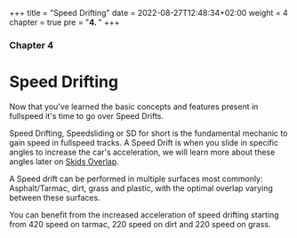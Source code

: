 +++
title = "Speed Drifting"
date = 2022-08-27T12:48:34+02:00
weight = 4
chapter = true
pre = "<b>4. </b>"
+++

### Chapter 4

# Speed Drifting

Now that you've learned the basic concepts and features present in fullspeed it's time to go over Speed Drifts.

Speed Drifting, Speedsliding or SD for short is the fundamental mechanic to gain speed in fullspeed tracks. A Speed Drift is when you slide in specific angles to increase the car's acceleration, we will learn more about these angles later on [Skids Overlap](https://fsfam.club/resources/speed-drifting/skids-overlap/).

A Speed drift can be performed in multiple surfaces most commonly: Asphalt/Tarmac, dirt, grass and plastic, with the optimal overlap varying between these surfaces.

You can benefit from the increased acceleration of speed drifting starting from 420 speed on tarmac, 220 speed on dirt and 220 speed on grass.

